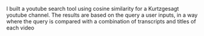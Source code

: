 I built a youtube search tool using cosine similarity for a Kurtzgesagt youtube channel. The results are based on the query a user inputs, in a way where the query is compared with a combination of transcripts and titles of each video
